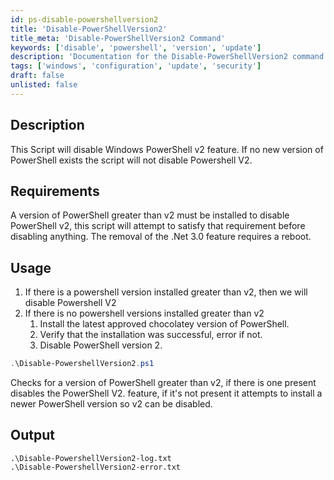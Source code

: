 ```yaml
---
id: ps-disable-powershellversion2
title: 'Disable-PowerShellVersion2'
title_meta: 'Disable-PowerShellVersion2 Command'
keywords: ['disable', 'powershell', 'version', 'update']
description: 'Documentation for the Disable-PowerShellVersion2 command to disable Windows PowerShell v2 feature if a newer version is installed.'
tags: ['windows', 'configuration', 'update', 'security']
draft: false
unlisted: false
---
```

## Description
This Script will disable Windows PowerShell v2 feature.
If no new version of PowerShell exists the script will not disable Powershell V2.

## Requirements
A version of PowerShell greater than v2 must be installed to disable PowerShell v2, this script will attempt to satisfy that requirement before disabling anything.
The removal of the .Net 3.0 feature requires a reboot.

## Usage
1. If there is a powershell version installed greater than v2, then we will disable Powershell V2
2. If there is no powershell versions installed greater than v2
    1. Install the latest approved chocolatey version of PowerShell.
    2. Verify that the installation was successful, error if not.
    3. Disable PowerShell version 2.



```powershell
.\Disable-PowershellVersion2.ps1
```
 Checks for a version of PowerShell greater than v2, if there is one present disables the PowerShell V2. feature, if it's not present it attempts to install a newer PowerShell version so v2 can be disabled.


## Output

    .\Disable-PowershellVersion2-log.txt
    .\Disable-PowershellVersion2-error.txt
